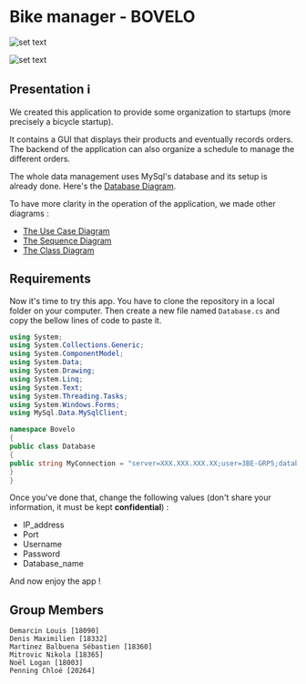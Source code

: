 # Bike manager - BOVELO

![set text](https://i.imgur.com/Vq0UU1Q.png)

![set text](https://www.travis-ci.com/Seb1903/bovelo_manager.svg?branch=repo_organization)

## Presentation :information_source:

We created this application to provide some organization to startups (more precisely a bicycle startup).  

It contains a GUI that displays their products and eventually records orders. The backend of the application can also organize a schedule to manage the different orders.  

The whole data management uses MySql's database and its setup is already done. Here's the [Database Diagram](https://user-images.githubusercontent.com/75576766/109031543-1ea9a000-76c5-11eb-927e-e4f394e8fbf1.png).  

To have more clarity in the operation of the application, we made other diagrams :

- [The Use Case Diagram](https://app.lucidchart.com/documents/image/a46ee63b-3627-4046-a257-9277f3b090aa/0/1000/1)  
- [The Sequence Diagram](https://app.lucidchart.com/documents/image/570fe02b-57dd-400f-bd7d-0c7af648c352/0/1000/1)  
- [The Class Diagram](https://lucid.app/documents/view/c6953fb9-22ae-4676-a6b1-a276b2a08189)  

## Requirements

Now it's time to try this app. You have to clone the repository in a local folder on your computer. Then create a new file named `Database.cs` and copy the bellow lines of code to paste it.

```C#
using System;
using System.Collections.Generic;
using System.ComponentModel;
using System.Data;
using System.Drawing;
using System.Linq;
using System.Text;
using System.Threading.Tasks;
using System.Windows.Forms;
using MySql.Data.MySqlClient;

namespace Bovelo
{
public class Database
{
public string MyConnection = "server=XXX.XXX.XXX.XX;user=3BE-GRP5;database=bovelo;port=XXXXX;password=************";
}
}
```

Once you've done that, change the following values (don't share your information, it must be kept **confidential**) :

- IP_address
- Port
- Username
- Password
- Database_name

And now enjoy the app !

## Group Members

```text
Demarcin Louis [18090]
Denis Maximilien [18332]
Martinez Balbuena Sébastien [18360]
Mitrovic Nikola [18365]
Noël Logan [18003]
Penning Chloé [20264]
```
